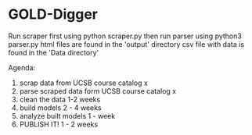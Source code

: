 # GOLD-Digger

Run scraper first using python scraper.py then run parser using python3 parser.py
html files are found in the 'output' directory
csv file with data is found in the 'Data directory'

Agenda:

1) scrap data from UCSB course catalog x
2) parse scraped data form UCSB course catalog x
3) clean the data 1-2 weeks
4) build models 2 - 4 weeks
5) analyze built models 1 - week
6) PUBLISH IT! 1 - 2 weeks
